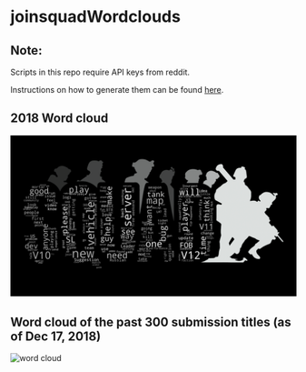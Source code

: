 # joinsquadWordclouds

## Note:

Scripts in this repo require API keys from reddit.

Instructions on how to generate them can be found [here](https://github.com/reddit-archive/reddit/wiki/OAuth2-Quick-Start-Example#first-steps).

## 2018 Word cloud
![word cloud](https://raw.githubusercontent.com/boredStats/joinsquadWordclouds/master/composite.png)

## Word cloud of the past 300 submission titles (as of Dec 17, 2018)
![word cloud](https://raw.githubusercontent.com/enderwiggin205/joinsquadWordclouds/master/wordcloud.png)


